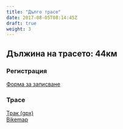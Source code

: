 ```yaml
---
title: "Дълго трасе"
date: 2017-08-05T08:14:45Z
draft: true
weight: 3
---
```


## Дължина на трасето: 44км
### Регистрация  
[Форма за записване](https://drive.google.com/open?id=1IpF3vffiXmAQ3JnaKdY4jXuIdpmploRocBSmovDqE_g)  
### Трасе  
[Трак (gpx)](https://drive.google.com/open?id=0B8lR1_MWHzbCYldMQmhPakdWU0E)  
[Bikemap](https://www.bikemap.net/en/route/4143051-murgash-54km)  
